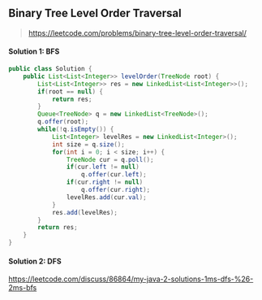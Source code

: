 ## Binary Tree Level Order Traversal
> https://leetcode.com/problems/binary-tree-level-order-traversal/

#### Solution 1: BFS
```java
public class Solution {
	public List<List<Integer>> levelOrder(TreeNode root) {
		List<List<Integer>> res = new LinkedList<List<Integer>>();
		if(root == null) {
			return res;
		}
		Queue<TreeNode> q = new LinkedList<TreeNode>();
		q.offer(root);
		while(!q.isEmpty()) {
			List<Integer> levelRes = new LinkedList<Integer>();
			int size = q.size();
			for(int i = 0; i < size; i++) {
				TreeNode cur = q.poll();
				if(cur.left != null)  
				    q.offer(cur.left);
				if(cur.right != null)  
				    q.offer(cur.right);
				levelRes.add(cur.val);
			}
			res.add(levelRes);
		}
		return res;
	}
}
```
#### Solution 2: DFS
https://leetcode.com/discuss/86864/my-java-2-solutions-1ms-dfs-%26-2ms-bfs
